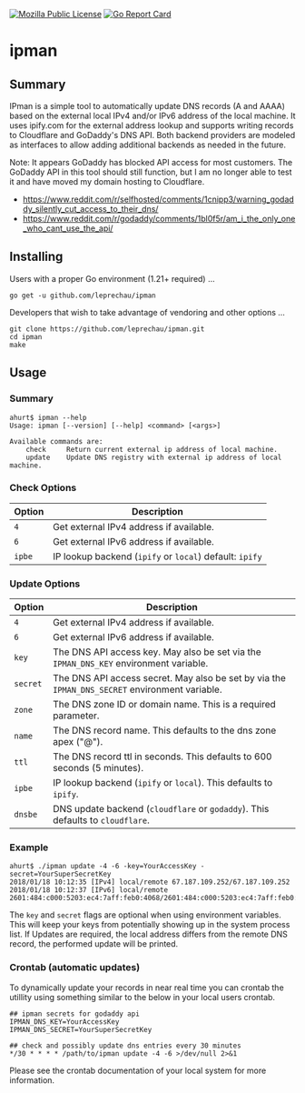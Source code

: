 [![Mozilla Public License](https://img.shields.io/badge/license-MPL-blue.svg)](https://www.mozilla.org/MPL)
[![Go Report Card](https://goreportcard.com/badge/github.com/leprechau/ipman)](https://goreportcard.com/report/github.com/leprechau/ipman)

# ipman

## Summary

IPman is a simple tool to automatically update DNS records (A and AAAA) based on the external local IPv4 and/or IPv6
address of the local machine.  It uses ipify.com for the external address lookup and supports writing
records to Cloudflare and GoDaddy's DNS API.  Both backend providers are modeled as interfaces to allow adding
additional backends as needed in the future.

Note: It appears GoDaddy has blocked API access for most customers. The GoDaddy API in this tool should
still function, but I am no longer able to test it and have moved my domain hosting to Cloudflare.
* https://www.reddit.com/r/selfhosted/comments/1cnipp3/warning_godaddy_silently_cut_access_to_their_dns/
* https://www.reddit.com/r/godaddy/comments/1bl0f5r/am_i_the_only_one_who_cant_use_the_api/

## Installing

Users with a proper Go environment (1.21+ required) ...

```
go get -u github.com/leprechau/ipman
```

Developers that wish to take advantage of vendoring and other options ...

```
git clone https://github.com/leprechau/ipman.git
cd ipman
make
```

## Usage

### Summary

```
ahurt$ ipman --help
Usage: ipman [--version] [--help] <command> [<args>]

Available commands are:
    check     Return current external ip address of local machine.
    update    Update DNS registry with external ip address of local machine.
```

### Check Options

| Option | Description                                             |
|--------|---------------------------------------------------------|
| `4`    | Get external IPv4 address if available.                 |
| `6`    | Get external IPv6 address if available.                 |
| `ipbe` | IP lookup backend (`ipify` or `local`) default: `ipify` |


### Update Options

| Option   | Description                                                                                     |
|----------|-------------------------------------------------------------------------------------------------|
| `4`      | Get external IPv4 address if available.                                                         |
| `6`      | Get external IPv6 address if available.                                                         |
| `key`    | The DNS API access key.  May also be set via the `IPMAN_DNS_KEY` environment variable.          |
| `secret` | The DNS API access secret.  May also be set by via the `IPMAN_DNS_SECRET` environment variable. |
| `zone`   | The DNS zone ID or domain name. This is a required parameter.                                   |
| `name`   | The DNS record name. This defaults to the dns zone apex ("@").                                  |
| `ttl`    | The DNS record ttl in seconds.  This defaults to 600 seconds (5 minutes).                       |
| `ipbe`   | IP lookup backend (`ipify` or `local`). This defaults to `ipify`.                               |
| `dnsbe`  | DNS update backend (`cloudflare` or `godaddy`). This defaults to `cloudflare`.                  |

### Example

```
ahurt$ ./ipman update -4 -6 -key=YourAccessKey -secret=YourSuperSecretKey
2018/01/18 10:12:35 [IPv4] local/remote 67.187.109.252/67.187.109.252
2018/01/18 10:12:37 [IPv6] local/remote 2601:484:c000:5203:ec4:7aff:feb0:4068/2601:484:c000:5203:ec4:7aff:feb0:4068
```

The `key` and `secret` flags are optional when using environment variables.  This will keep your keys from potentially
showing up in the system process list.  If Updates are required, the local address differs from the remote DNS record,
the performed update will be printed.

### Crontab (automatic updates)

To dynamically update your records in near real time you can crontab the utillity using something similar to the below
in your local users crontab.

```
## ipman secrets for godaddy api
IPMAN_DNS_KEY=YourAccessKey
IPMAN_DNS_SECRET=YourSuperSecretKey

## check and possibly update dns entries every 30 minutes
*/30 * * * * /path/to/ipman update -4 -6 >/dev/null 2>&1
```

Please see the crontab documentation of your local system for more information.

